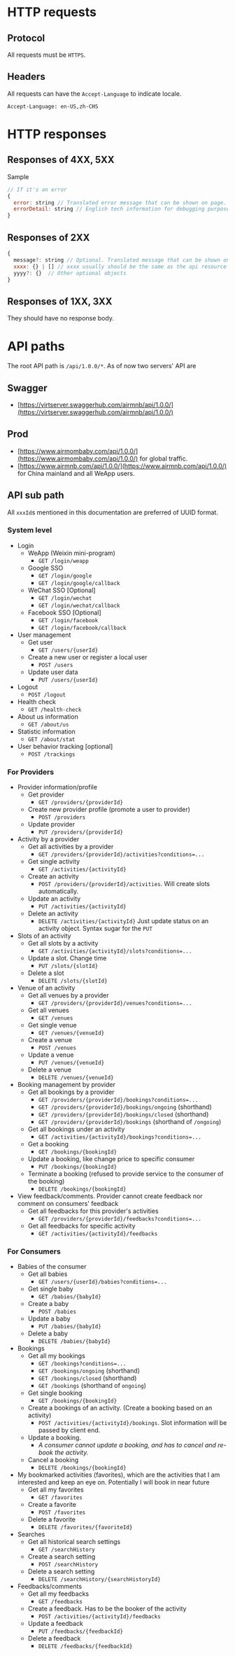 # HTTP requests
## Protocol
All requests must be `HTTPS`.

## Headers 
All requests can have the `Accept-Language` to indicate locale.
```
Accept-Language: en-US,zh-CHS
```

# HTTP responses
## Responses of 4XX, 5XX
Sample
```Javascript
// If it's an error
{
  error: string // Translated error message that can be shown on page.
  errorDetail: string // English tech information for debugging purposes.
}
```

## Responses of 2XX 
```javascript
{
  message?: string // Optional. Translated message that can be shown on page.
  xxxx: {} | [] // xxxx usually should be the same as the api resource name like api/1.0.0/xxxx
  yyyy?: {}  // Other optional objects
}

```

## Responses of 1XX, 3XX
They should have no response body. 

# API paths
The root API path is `/api/1.0.0/*`. As of now two servers' API are
## Swagger
* [https://virtserver.swaggerhub.com/airmnb/api/1.0.0/](https://virtserver.swaggerhub.com/airmnb/api/1.0.0/)

## Prod
* [https://www.airmombaby.com/api/1.0.0/](https://www.airmombaby.com/api/1.0.0/) for global traffic.
* [https://www.airmnb.com/api/1.0.0/](https://www.airmnb.com/api/1.0.0/) for China mainland and all WeApp users.


## API sub path
All `xxxId`s mentioned in this documentation are preferred of UUID format.

### System level

* Login
  * WeApp (Weixin mini-program)
    * `GET /login/weapp`
  * Google SSO
    * `GET /login/google` 
    * `GET /login/google/callback`
  * WeChat SSO [Optional]
    * `GET /login/wechat` 
    * `GET /login/wechat/callback`
  * Facebook SSO [Optional]
    * `GET /login/facebook` 
    * `GET /login/facebook/callback`
* User management
  * Get user
    * `GET /users/{userId}`
  * Create a new user or register a local user
    * `POST /users`
  * Update user data
    * `PUT /users/{userId}`
* Logout
  * `POST /logout`
* Health check
  * `GET /health-check`
* About us information
  * `GET /about/us`
* Statistic information
  * `GET /about/stat`
* User behavior tracking [optional]
  * `POST /trackings`

### For Providers
* Provider information/profile
  * Get provider
    * `GET /providers/{providerId}`
  * Create new provider profile (promote a user to provider)
    * `POST /providers`
  * Update provider
    * `PUT /providers/{providerId}`
* Activity by a provider
  * Get all activities by a provider
    * `GET /providers/{providerId}/activities?conditions=...`
  * Get single activity
    * `GET /activities/{activityId}`
  * Create an activity
    * `POST /providers/{providerId}/activities`. Will create slots automatically.
  * Update an activity
    * `PUT /activities/{activityId}`
  * Delete an activity
    * `DELETE /activities/{activityId}` Just update status on an activity object. Syntax sugar for the `PUT`
* Slots of an activity
  * Get all slots by a activity
    * `GET /activities/{activityId}/slots?conditions=...`
  * Update a slot. Change time
    * `PUT /slots/{slotId}`
  * Delete a slot
    * `DELETE /slots/{slotId}`
* Venue of an activity
  * Get all venues by a provider
    * `GET /providers/{providerId}/venues?conditions=...`
  * Get all venues
    * `GET /venues`
  * Get single venue
    * `GET /venues/{venueId}`
  * Create a venue
    * `POST /venues`
  * Update a venue
    * `PUT /venues/{venueId}`
  * Delete a venue
    * `DELETE /venues/{venueId}`
* Booking management by provider
  * Get all bookings by a provider
    * `GET /providers/{providerId}/bookings?conditions=...`
    * `GET /providers/{providerId}/bookings/ongoing` (shorthand)
    * `GET /providers/{providerId}/bookings/closed` (shorthand)
    * `GET /providers/{providerId}/bookings` (shorthand of `/ongoing`)
  * Get all bookings under an activity
    * `GET /activities/{activityId}/bookings?conditions=...`
  * Get a booking
    * `GET /bookings/{bookingId}`
  * Update a booking, like change price to specific consumer
    * `PUT /bookings/{bookingId}`
  * Terminate a booking (refused to provide service to the consumer of the booking)
    * `DELETE /bookings/{bookingId}`
* View feedback/comments. Provider cannot create feedback nor comment on consumers' feedback
  * Get all feedbacks for this provider's activities
    * `GET /providers/{providerId}/feedbacks?conditions=...`
  * Get all feedbacks for specific activity
    * `GET /activities/{activityId}/feedbacks`


### For Consumers
* Babies of the consumer
  * Get all babies
    * `GET /users/{userId}/babies?conditions=...`
  * Get single baby
    * `GET /babies/{babyId}`
  * Create a baby
    * `POST /babies`
  * Update a baby
    * `PUT /babies/{babyId}`
  * Delete a baby
    * `DELETE /babies/{babyId}`
* Bookings
  * Get all my bookings
    * `GET /bookings?conditions=...`
    * `GET /bookings/ongoing` (shorthand)
    * `GET /bookings/closed` (shorthand)
    * `GET /bookings` (shorthand of `ongoing`)
  * Get single booking
    * `GET /bookings/{bookingId}`
  * Create a bookings of an activity. (Create a booking based on an activity)
    * `POST /activities/{activityId}/bookings`. Slot information will be passed by client end.
  * Update a booking.
    * _A consumer cannot update a booking, and has to cancel and re-book the activity._
  * Cancel a booking
    * `DELETE /bookings/{bookingId}`
* My bookmarked activities (favorites), which are the activities that I am interested and keep an eye on. Potentially I will book in near future
  * Get all my favorites
    * `GET /favorites`
  * Create a favorite
    * `POST /favorites`
  * Delete a favorite
    * `DELETE /favorites/{favoriteId}`
* Searches
  * Get all historical search settings
    * `GET /searchHistory`
  * Create a search setting
    * `POST /searchHistory`
  * Delete a search setting
    * `DELETE /searchHistory/{searchHistoryId}`
* Feedbacks/comments
  * Get all my feedbacks
    * `GET /feedbacks`
  * Create a feedback. Has to be the booker of the activity
    * `POST /activities/{activityId}/feedbacks`
  * Update a feedback
    * `PUT /feedbacks/{feedbackId}`
  * Delete a feedback
    * `DELETE /feedbacks/{feedbackId}`

